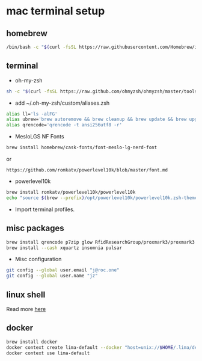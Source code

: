 # mac terminal setup

## homebrew
```bash
/bin/bash -c "$(curl -fsSL https://raw.githubusercontent.com/Homebrew/install/HEAD/install.sh)"
```
## terminal
* oh-my-zsh
```bash
sh -c "$(curl -fsSL https://raw.github.com/ohmyzsh/ohmyzsh/master/tools/install.sh)"
```
* add ~/.oh-my-zsh/custom/aliases.zsh
```bash
alias ll='ls -alFG'
alias ubrew='brew autoremove && brew cleanup && brew update && brew upgrade && brew cleanup && brew autoremove && brew cleanup && brew doctor && omz update && (cd ~/.oh-my-zsh/custom/themes/powerlevel10k ; git pull)'
alias qrencode='qrencode -t ansi256utf8 -r'
```
* MesloLGS NF Fonts
```bash
brew install homebrew/cask-fonts/font-meslo-lg-nerd-font
```
or
```
https://github.com/romkatv/powerlevel10k/blob/master/font.md
```
 * powerlevel10k
```bash
brew install romkatv/powerlevel10k/powerlevel10k
echo "source $(brew --prefix)/opt/powerlevel10k/powerlevel10k.zsh-theme" >>~/.zshrc
```
* Import terminal profiles.

## misc packages
```bash
brew install qrencode p7zip glow RfidResearchGroup/proxmark3/proxmark3 ffmpeg xeyes
brew install --cash xquartz insomnia pulsar
```
* Misc configuration
```bash
git config --global user.email "j@roc.one"
git config --global user.name "jz"
```
## linux shell
Read more [here](./README.md)
## docker
```bash
brew install docker
docker context create lima-default --docker "host=unix://$HOME/.lima/default/sock/docker.sock"
docker context use lima-default
```
